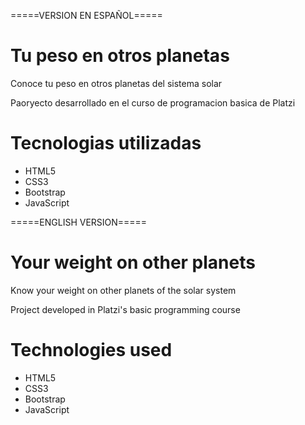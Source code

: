 =====VERSION EN ESPAÑOL=====

# Tu peso en otros planetas

Conoce tu peso en otros planetas del sistema solar

Paoryecto desarrollado en el curso de programacion basica de Platzi

# Tecnologias utilizadas

- HTML5
- CSS3
- Bootstrap
- JavaScript



=====ENGLISH VERSION=====

# Your weight on other planets

Know your weight on other planets of the solar system

Project developed in Platzi's basic programming course

# Technologies used

- HTML5
- CSS3
- Bootstrap
- JavaScript
